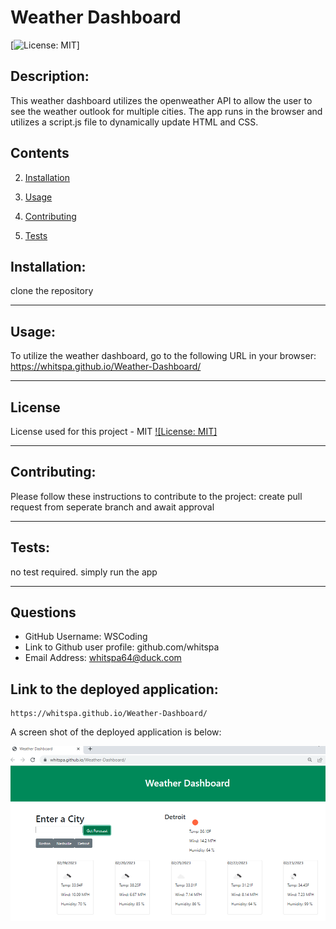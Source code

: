 # Weather Dashboard

  [![License: MIT](https://img.shields.io/badge/License-MIT-yellow.svg)]

## Description:
This weather dashboard utilizes the openweather API to allow the user to see the weather outlook for multiple cities. The app runs in the browser and utilizes a script.js file to dynamically update HTML and CSS.

  ## Contents
  
  
  2. [Installation](#installation)
  
  3. [Usage](#usage)
  
  4. [Contributing](#contributing)
  
  5. [Tests](#tests)
  
  
  ## Installation:
  
  clone the repository
  
  ---
  
 ## Usage:
 
 To utilize the weather dashboard, go to the following URL in your browser:
 https://whitspa.github.io/Weather-Dashboard/
  

  ---
  
  
  
  ## License
  
  License used for this project - MIT
  [![License: MIT]](https://opensource.org/licenses/MIT)
  
  ---
  
  ## Contributing:
  
  Please follow these instructions to contribute to the project:
  create pull request from seperate branch and await approval
  
  ---
  
  ## Tests:
  
  no test required. simply run the app
  
  ---
  
 ## Questions
  
  * GitHub Username: WSCoding
  * Link to Github user profile: github.com/whitspa
  * Email Address: whitspa64@duck.com

  ## Link to the deployed application:
    https://whitspa.github.io/Weather-Dashboard/

  A screen shot of the deployed application is below:

<img src="weatherdashboardscreenshot.png"
     alt="screenshot of notetaker application "
     style="float: left; margin-right: 10px;" />